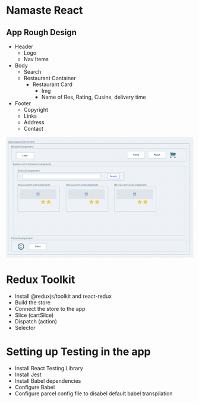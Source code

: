# Namaste React

## App Rough Design
 * Header
    - Logo
    - Nav Items
 * Body
    - Search
    - Restaurant Container
       - Restaurant Card
           - Img
           - Name of Res, Rating, Cusine, delivery time
 * Footer
   - Copyright
   - Links
   - Address
   - Contact
 
 ![Rough App UI Desing](./docs/images/app-ui-design.png)


 # Redux Toolkit
   - Install @reduxjs/toolkit and react-redux
   - Build the store
   - Connect the store to the app
   - Slice (cartSlice)
   - Dispatch (action)
   - Selector

# Setting up Testing in the app
   - Install React Testing Library
   - Install Jest
   - Install Babel dependencies
   - Configure Babel
   - Configure parcel config file to disabel default babel transpilation
